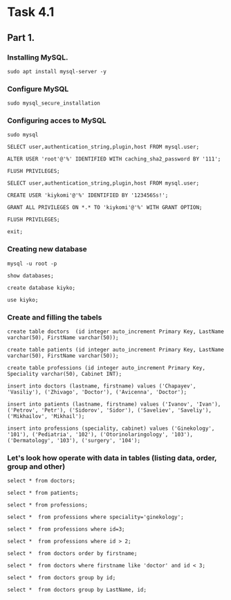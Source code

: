 # Task 4.1



## Part 1.



### Installing MySQL.

```
sudo apt install mysql-server -y
```


### Configure MySQL

```
sudo mysql_secure_installation
```



### Configuring acces to  MySQL

```
sudo mysql

SELECT user,authentication_string,plugin,host FROM mysql.user;

ALTER USER 'root'@'%' IDENTIFIED WITH caching_sha2_password BY '111';

FLUSH PRIVILEGES;

SELECT user,authentication_string,plugin,host FROM mysql.user;

CREATE USER 'kiykomi'@'%' IDENTIFIED BY '123456Ss!';

GRANT ALL PRIVILEGES ON *.* TO 'kiykomi'@'%' WITH GRANT OPTION;

FLUSH PRIVILEGES;

exit;
```


###  Creating new database


```
mysql -u root -p

show databases;

create database kiyko;

use kiyko;

```

### Create and filling the tabels

```
create table doctors  (id integer auto_increment Primary Key, LastName varchar(50), FirstName varchar(50));

create table patients (id integer auto_increment Primary Key, LastName varchar(50), FirstName varchar(50));

create table professions (id integer auto_increment Primary Key, Speciality varchar(50), Cabinet INT);

insert into doctors (lastname, firstname) values ('Chapayev', 'Vasiliy'), ('Zhivago', 'Doctor'), ('Avicenna', 'Doctor');

insert into patients (lastname, firstname) values ('Ivanov', 'Ivan'), ('Petrov', 'Petr'), ('Sidorov', 'Sidor'), ('Saveliev', 'Saveliy'), ('Mikhailov', 'Mikhail');

insert into professions (speciality, cabinet) values ('Ginekology', '101'), ('Pediatria', '102'), ('Otorinolaringology', '103'), ('Dermatology', '103'), ('surgery', '104');
```



### Let's look how operate with data in tables (listing data, order, group and other)


```
select * from doctors;

select * from patients;

select * from professions;

select *  from professions where speciality='ginekology';

select *  from professions where id=3;

select *  from professions where id > 2;

select *  from doctors order by firstname;

select *  from doctors where firstname like 'doctor' and id < 3;

select *  from doctors group by id;

select *  from doctors group by LastName, id;

```












